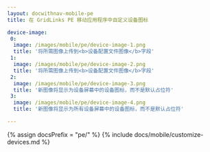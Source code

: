 ```yaml
---
layout: docwithnav-mobile-pe
title: 在 GridLinks PE 移动应用程序中自定义设备图标

device-image:
 0:
  image: /images/mobile/pe/device-image-1.png
  title: '将所需图像上传到<b>设备配置文件图像</b>字段'
 1:
  image: /images/mobile/pe/device-image-2.png
  title: '将所需图像上传到<b>设备配置文件图像</b>字段'
 2:
  image: /images/mobile/pe/device-image-3.png
  title: '新图像将显示为设备屏幕中的设备图标，而不是默认占位符'
 3:
  image: /images/mobile/pe/device-image-4.png
  title: '新图像将显示为所有设备屏幕中的设备图标，而不是默认占位符'

---
```


{% assign docsPrefix = "pe/" %}
{% include docs/mobile/customize-devices.md %}